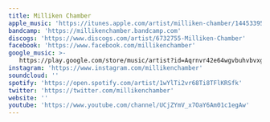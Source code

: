 ```yaml
---
title: Milliken Chamber
apple_music: 'https://itunes.apple.com/artist/milliken-chamber/1445339559'
bandcamp: 'https://millikenchamber.bandcamp.com'
discogs: 'https://www.discogs.com/artist/6732755-Milliken-Chamber'
facebook: 'https://www.facebook.com/millikenchamber'
google_music: >-
   https://play.google.com/store/music/artist?id=Aqrnvr42e64wgvbuhvbvxgu5hdy
instagram: 'https://www.instagram.com/millikenchamber'
soundcloud: ''
spotify: 'https://open.spotify.com/artist/1wYlTi2vr68Ti8TFlKRSfk'
twitter: 'https://twitter.com/millikenchamber'
website: ''
youtube: 'https://www.youtube.com/channel/UCjZYmV_x7OaY6Am01c1egAw'
---
```

